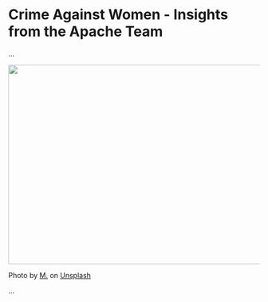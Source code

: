 # Crime Against Women - Insights from the Apache Team
...

<img src="https://user-images.githubusercontent.com/75077076/152415838-f7eb48e9-a4fa-4f0a-b184-b9e2ae798792.jpg" height="400" width="650" />

Photo by <a href="https://unsplash.com/@mxsh?utm_source=unsplash&utm_medium=referral&utm_content=creditCopyText">M.</a> on <a href="https://unsplash.com/s/photos/sad-woman?utm_source=unsplash&utm_medium=referral&utm_content=creditCopyText">Unsplash</a>
  
  
...
